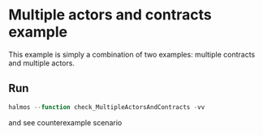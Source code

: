 # Multiple actors and contracts example
This example is simply a combination of two examples: multiple contracts and multiple actors.
## Run
```javascript
halmos --function check_MultipleActorsAndContracts -vv
```
and see counterexample scenario